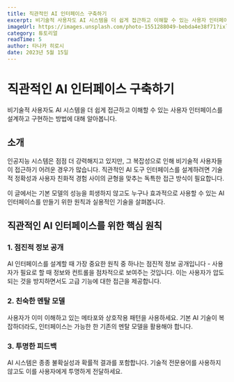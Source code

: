 ```yaml
---
title: 직관적인 AI 인터페이스 구축하기
excerpt: 비기술적 사용자도 AI 시스템을 더 쉽게 접근하고 이해할 수 있는 사용자 인터페이스를 설계하고 구현하는 방법에 대해 알아봅니다.
imageUrl: https://images.unsplash.com/photo-1551288049-bebda4e38f71?ixlib=rb-4.0.3&ixid=MnwxMjA3fDB8MHxwaG90by1wYWdlfHx8fGVufDB8fHx8&auto=format&fit=crop&w=800&h=400
category: 튜토리얼
readTime: 5
author: 타나카 히로시
date: 2023년 5월 15일
---
```


# 직관적인 AI 인터페이스 구축하기

비기술적 사용자도 AI 시스템을 더 쉽게 접근하고 이해할 수 있는 사용자 인터페이스를 설계하고 구현하는 방법에 대해 알아봅니다.

## 소개

인공지능 시스템은 점점 더 강력해지고 있지만, 그 복잡성으로 인해 비기술적 사용자들이 접근하기 어려운 경우가 많습니다. 직관적인 AI 도구 인터페이스를 설계하려면 기술적 정확성과 사용자 친화적 경험 사이의 균형을 맞추는 독특한 접근 방식이 필요합니다.

이 글에서는 기본 모델의 성능을 희생하지 않고도 누구나 효과적으로 사용할 수 있는 AI 인터페이스를 만들기 위한 원칙과 실용적인 기술을 살펴봅니다.

## 직관적인 AI 인터페이스를 위한 핵심 원칙

### 1. 점진적 정보 공개

AI 인터페이스를 설계할 때 가장 중요한 원칙 중 하나는 점진적 정보 공개입니다 - 사용자가 필요로 할 때 정보와 컨트롤을 점차적으로 보여주는 것입니다. 이는 사용자가 압도되는 것을 방지하면서도 고급 기능에 대한 접근을 제공합니다.

### 2. 친숙한 멘탈 모델

사용자가 이미 이해하고 있는 메타포와 상호작용 패턴을 사용하세요. 기본 AI 기술이 복잡하더라도, 인터페이스는 가능한 한 기존의 멘탈 모델을 활용해야 합니다.

### 3. 투명한 피드백

AI 시스템은 종종 불확실성과 확률적 결과를 포함합니다. 기술적 전문용어를 사용하지 않고도 이를 사용자에게 투명하게 전달하세요.
